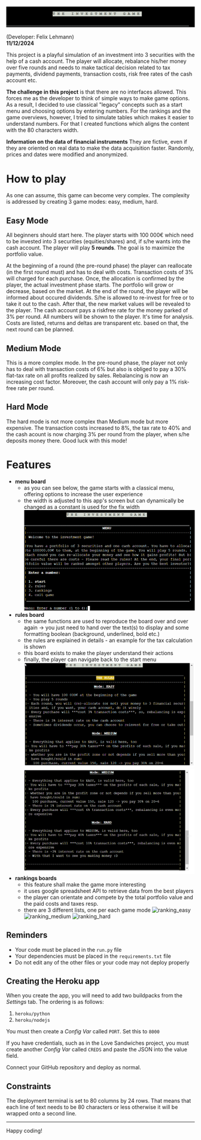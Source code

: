 ![investment_game logo](images/logo2.png)

(Developer: Felix Lehmann) <br>
**11/12/2024**

This project is a playful simulation of an investment into 3 securities with the help of a cash account. The player will allocate, rebalance his/her money over five rounds and needs to make tactical decision related to tax payments, dividend payments, transaction costs, risk free rates of the cash account etc.

**The challenge in this project** is that there are no interfaces allowed. This forces me as the developer to think of simple ways to make game options. As a result, I decided to use classical "legacy" concepts such as a start menu and choosing options by entering numbers. For the rankings and the game overviews, however, I tried to simulate tables which makes it easier to understand numbers. For that I created functions which aligns the content with the 80 characters width.

__Information on the data of financial instruments__
They are fictive, even if they are oriented on real data to make the data acquisition faster. Randomly, prices and dates were modified and anonymized.

# How to play
As one can assume, this game can become very complex. The complexity is addressed by creating 3 game modes: easy, medium, hard.

## Easy Mode
All beginners should start here. The player starts with 100 000€ which need to be invested into 3 securities (equities/shares) and, if s/he wants into the cash account. The player will play **5 rounds**. The goal is to maximize the portfolio value. 

At the beginning of a round (the pre-round phase) the player can reallocate (in the first round must) and has to deal with costs. Transaction costs of 3% will charged for each purchase. Once, the allocation is confirmed by the player, the actual investment phase starts. The portfolio will grow or decrease, based on the market. At the end of the round, the player will be informed about occured dividends. S/he is allowed to re-invest for free or to take it out to the cash. After that, the new market values will be revealed to the player. The cash account pays a riskfree rate for the money parked of 3% per round. All numbers will be shown to the player. It's time for analysis. Costs are listed, returns and deltas are transparent etc. based on that, the next round can be planned.

## Medium Mode
This is a more complex mode. In the pre-round phase, the player not only has to deal with transaction costs of 6% but also is obliged to pay a 30% flat-tax rate on all profits realized by sales. Rebalancing is now an increasing cost factor. Moreover, the cash account will only pay a 1% risk-free rate per round.

## Hard Mode
The hard mode is not more complex than Medium mode but more expensive. The transaction costs increased to 8%, the tax rate to 40% and the cash acount is now charging 3% per round from the player, when s/he deposits money there. Good luck with this mode!

# Features
- **menu board**
  - as you can see below, the game starts with a classical menu, offering options to increase the user experience 
  - the width is adjusted to this app's screen but can dynamically be changed as a constant is used for the fix width
    ![menu_board](images/menu_board.png)
- **rules board**
  - the same functions are used to reproduce the board over and over again -> you just need to hand over the text(s) to display and some formatting boolean (background, underlined, bold etc.)
  - the rules are explained in details - an example for the tax calculation is shown
  - this board exists to make the player understand their actions
  - finally, the player can navigate back to the start menu
  ![rules board 01](images/rules01.png)
  ![rules board 02](images/rules02.png)
- **rankings boards**
  - this feature shall make the game more interesting
  - it uses google spreadsheet API to retrieve data from the best players 
  - the player can orientate and compete by the total portfolio value and the paid costs and taxes resp. 
  - there are 3 different lists, one per each game mode
  ![ranking_easy]()
  ![ranking_medium]()
  ![ranking_hard]()

## Reminders

- Your code must be placed in the `run.py` file
- Your dependencies must be placed in the `requirements.txt` file
- Do not edit any of the other files or your code may not deploy properly

## Creating the Heroku app

When you create the app, you will need to add two buildpacks from the _Settings_ tab. The ordering is as follows:

1. `heroku/python`
2. `heroku/nodejs`

You must then create a _Config Var_ called `PORT`. Set this to `8000`

If you have credentials, such as in the Love Sandwiches project, you must create another _Config Var_ called `CREDS` and paste the JSON into the value field.

Connect your GitHub repository and deploy as normal.

## Constraints

The deployment terminal is set to 80 columns by 24 rows. That means that each line of text needs to be 80 characters or less otherwise it will be wrapped onto a second line.

---

Happy coding!
